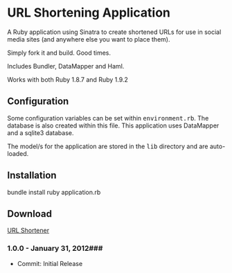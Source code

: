 URL Shortening Application
============

A Ruby application using Sinatra to create shortened URLs for use in social media sites (and anywhere else you want to place them).

Simply fork it and build. Good times.

Includes Bundler, DataMapper and Haml.

Works with both Ruby 1.8.7 and Ruby 1.9.2


Configuration
----------------

Some configuration variables can be set within <tt>environment.rb</tt>. The database is also created within this file. This application uses DataMapper and a sqlite3 database.

The model/s for the application are stored in the <tt>lib</tt> directory and are auto-loaded.

Installation
----------------

  bundle install
  ruby application.rb


Download
----------------
[URL Shortener ](https://github.com/coldfumonkeh/ruby-sinatra-url_shortener/downloads)
    

### 1.0.0 - January 31, 2012###
 
- Commit: Initial Release